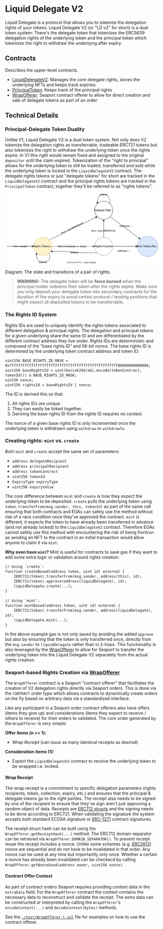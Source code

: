 # Liquid Delegate V2

Liquid Delegate is a protocol that allows you to tokenize the delegation rights of your tokens.
Liquid Delegate V2 (or "LD v2" for short) is a dual token system: There's the delegate token that
tokenizes the ERC5639 delegation rights of the underlying token and the principal token which
tokenizes the right to withdraw the underlying after expiry.

## Contracts
Describes the upper-level contracts.

- [LiquidDelegateV2](./src/LiquidDelegateV2.sol): Manages the core delegate rights, stores the
  underlying NFTs and keeps track expiries.
- [PrincipalToken](./src/PrincipalToken.sol): Keeps track of the principal rights
- [WrapOfferer](./src/WrapOfferer.sol): Seaport contract offerer to allow for direct creation and
  sale of delegate tokens as part of an order

## Technical Details

### Principal-Delegate Token Duality

Unlike V1, Liquid Delegate V2 is a dual token system. Not only does V2 tokenize the delegation
rights as transferrable, tradeable ERC721 tokens but also tokenizes the right to withdraw the
underlying token once the rights expire. In V1 this right would remain fixed and assigned to the
original `depositor` until the claim expired. Tokenization of the "right to principal" allows for
the underlying token to still be traded, transferred and sold while the underlying token is locked
in the `LiquidDelegateV2` contract. The delegate rights tokens or just "delegate tokens" for short
are tracked in the `LiquidDelegateV2` contract and the principal rights tokens are tracked in the
`PrincipalToken` contract, together they'll be referred to as "rights tokens".

![Rights Lifecycle](assets/rights-lifecycle.svg)

Diagram: The state and transitions of a pair of rights.

> **WARNING:** The delegate token will be **force burned** when the principal holder redeems their
token after the rights expire. Make sure you only deposit your delegate token into secondary
contracts for the duration of the expiry to avoid certain protocol / lending positions that might
expect all deposited tokens to be transferrable.

### The Rights ID System
Rights IDs are used to uniquely identify the rights tokens associated to different delegation
& principal rights. The delegation and principal tokens for a given underlying share the same ID and
are differentiated by the different contract address they live under. Rights IDs are deterministic
and composed of the "base rights ID" and 56-bit nonce. The base rights ID is determined by the underlying
token contract address and token ID:

```solidity
uint256 BASE_RIGHTS_ID_MASK = 0xffffffffffffffffffffffffffffffffffffffffffffffffff00000000000000;
uint256 baseRightsId = uint(keccak256(abi.encode(tokenContract, tokenId))) & BASE_RIGHTS_ID_MASK;
uint56 nonce;
uint256 rightsId = baseRightsId | nonce;
```

The ID is derived this so that:
1. All rights IDs are unique.
2. They can easily be linked together.
3. Deriving the base rights ID from the rights ID requires no context.

The nonce of a given base rights ID is only incremented once the underlying token is withdrawn using
`withdraw` or `withdrawTo`.

### Creating rights: `mint` vs. `create`
Both `mint` and `create` accept the same set of parameters:
- `address delegateRecipient`
- `address principalRecipient`
- `address tokenContract`
- `uint256 tokenId`
- `ExpiryType expiryType`
- `uint256 expiryValue`

The core difference between `mint` and `create` is how they expect the underlying token to be
deposited. `create` pulls the underlying token using `token.transferFrom(msg.sender, this, tokenId)` as
part of the same call ensuring that both contracts and EOAs can safely use the method without risk
of a race condition once they've approved the contract. `mint` is different, it expects the token to
have already been transferred in advance (and not already locked) to the `LiquidDelegateV2`
contract. Therefore EOAs cannot safely use this method with encountering the risk of being frontrun
as sending an NFT to the contract in an initial transaction would allow anyone to claim it via `mint`.

**Why even have `mint`?**
Mint is useful for contracts to save gas if they want to add some extra logic or validation around
rights creation:

```solidity
// Using `create`:
function createBased(address token, uint id) external {
    IERC721(token).transferFrom(msg.sender, address(this), id);
    IERC721(token).approve(address(liquidDelegate), id);
    liquidDelegate.create(...);
}

// Using `mint`:
function mintBased(address token, uint id) external {
    IERC721(token).transferFrom(msg.sender, address(liquidDelegate), id);
    liquidDelegate.mint(...);
}
```

In the above example gas is not only saved by avoiding the added `approve` but also by ensuring that
the token is only transferred once, directly from the `msg.sender` to `liquidDelegate` rather than
in 2-hops. This functionality is also leveraged by the [WrapOfferer](./src/WrapOfferer.sol) to allow
for Seaport to transfer the underlying token into the Liquid Delegate V2 separately from the actual
rights creation.

### Seaport-based Rights Creation via [WrapOfferer](./src/WrapOfferer.sol)
The `WrapOfferer` contract is a Seaport "contract offerer" that facilitates the creation of V2
delegation rights directly via Seaport orders. This is done via the `CONTRACT` order type which
allows contracts to dynamically create orders on the fly based on arbitrary data via a standardized
interface.

Like any participant in a Seaport order contract offerers also have offers (items they give up) and
considerations (items they expect to receive / others to receive) for their orders to validated. The
core order generated by the `WrapOfferer` is very simple:

**Offer items (n >= 1):**
- _Wrap Receipt_ (can issue as many identical receipts as desired)

**Consideration items (1):**
- Expect the `LiquidDelegateV2` contract to receive the underlying token to be wrapped i.e. locked.

#### Wrap Receipt
The wrap receipt is a commitment to specific delegation parameters (rights recipients, token, collection, expiry, etc.)
and ensures that the principal & delegate tokens go to the right parties. The receipt also needs to
be signed by one of the recipient to ensure that they've sign aren't just approving a random object
of data. Receipts are [ERC712 structs](https://eips.ethereum.org/EIPS/eip-712) and the signing needs
to be done according to ERC721. When validating the signature the system accepts both standard ECDSA
signature or [ERC-1271](https://eips.ethereum.org/EIPS/eip-1271) contract signatures.

The receipt struct hash can be built using the `WrapOfferer.getReceiptHash(...)` method. The ERC712
domain separator can be retrieved via  `WrapOfferer.DOMAIN_SEPARATOR()`. To prevent receipt reuse
the receipt includes a nonce. Unlike some schemes (e.g. [ERC2612](https://eips.ethereum.org/EIPS/eip-2612))
nonce are sequential and do not have to be invalidated in that order. Any nonce can be used at any
time but importantly only once. Whether a certain a nonce has already been invalidated can be
checkecd by calling `WrapOfferer.getNonceUsed(address owner, uint256 nonce)`.

#### Contract Offer Context
As part of contract orders Seaport requires providing context data in the `extraData` field. For the
`WrapOfferer` contract the context contains the necessary data to reconstruct and validate the
receipt. The extra data can be constructed or interpreted by calling the `WrapOfferer`'s
`encodeContext(...)` and `decodeContext(bytes)` methods.

See the [`./test/WrapOfferer.t.sol`](./test/WrapOfferer.t.sol) file for examples on how to use the
contract offerer.


